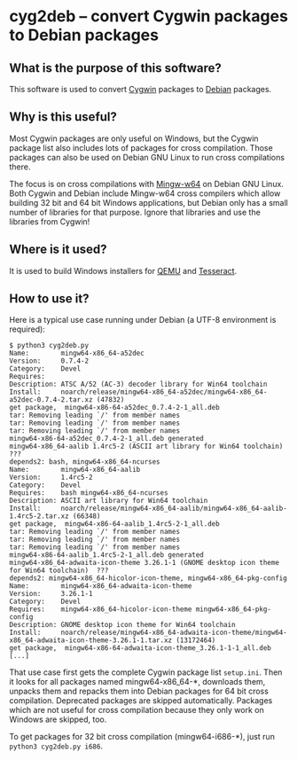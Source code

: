 # cyg2deb – convert Cygwin packages to Debian packages

## What is the purpose of this software?
This software is used to convert [Cygwin](https://cygwin.com/) packages to [Debian](https://www.debian.org/) packages.

## Why is this useful?
Most Cygwin packages are only useful on Windows, but the Cygwin package list also includes lots of packages for cross compilation.
Those packages can also be used on Debian GNU Linux to run cross compilations there.

The focus is on cross compilations with [Mingw-w64](https://mingw-w64.org/) on Debian GNU Linux.
Both Cygwin and Debian include Mingw-w64 cross compilers which allow building 32 bit and 64 bit Windows applications,
but Debian only has a small number of libraries for that purpose. Ignore that libraries and use the libraries from Cygwin!

## Where is it used?
It is used to build Windows installers for [QEMU](https://www.qemu.org/) and [Tesseract](https://github.com/tesseract-ocr/tesseract/).

## How to use it?
Here is a typical use case running under Debian (a UTF-8 environment is required):

    $ python3 cyg2deb.py
    Name:        mingw64-x86_64-a52dec
    Version:     0.7.4-2
    Category:    Devel
    Requires:
    Description: ATSC A/52 (AC-3) decoder library for Win64 toolchain
    Install:     noarch/release/mingw64-x86_64-a52dec/mingw64-x86_64-a52dec-0.7.4-2.tar.xz (47832)
    get package,  mingw64-x86-64-a52dec_0.7.4-2-1_all.deb
    tar: Removing leading `/' from member names
    tar: Removing leading `/' from member names
    tar: Removing leading `/' from member names
    mingw64-x86-64-a52dec_0.7.4-2-1_all.deb generated
    mingw64-x86_64-aalib 1.4rc5-2 (ASCII art library for Win64 toolchain)  ???
    depends2: bash, mingw64-x86_64-ncurses
    Name:        mingw64-x86_64-aalib
    Version:     1.4rc5-2
    Category:    Devel
    Requires:    bash mingw64-x86_64-ncurses
    Description: ASCII art library for Win64 toolchain
    Install:     noarch/release/mingw64-x86_64-aalib/mingw64-x86_64-aalib-1.4rc5-2.tar.xz (66348)
    get package,  mingw64-x86-64-aalib_1.4rc5-2-1_all.deb
    tar: Removing leading `/' from member names
    tar: Removing leading `/' from member names
    tar: Removing leading `/' from member names
    mingw64-x86-64-aalib_1.4rc5-2-1_all.deb generated
    mingw64-x86_64-adwaita-icon-theme 3.26.1-1 (GNOME desktop icon theme for Win64 toolchain)  ???
    depends2: mingw64-x86_64-hicolor-icon-theme, mingw64-x86_64-pkg-config
    Name:        mingw64-x86_64-adwaita-icon-theme
    Version:     3.26.1-1
    Category:    Devel
    Requires:    mingw64-x86_64-hicolor-icon-theme mingw64-x86_64-pkg-config
    Description: GNOME desktop icon theme for Win64 toolchain
    Install:     noarch/release/mingw64-x86_64-adwaita-icon-theme/mingw64-x86_64-adwaita-icon-theme-3.26.1-1.tar.xz (13172464)
    get package,  mingw64-x86-64-adwaita-icon-theme_3.26.1-1-1_all.deb
    [...]

That use case first gets the complete Cygwin package list `setup.ini`.
Then it looks for all packages named mingw64-x86_64-*, downloads them,
unpacks them and repacks them into Debian packages for 64 bit cross compilation.
Deprecated packages are skipped automatically.
Packages which are not useful for cross compilation because they only work on
Windows are skipped, too.

To get packages for 32 bit cross compilation (mingw64-i686-*),
just run `python3 cyg2deb.py i686`.
